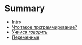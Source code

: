 # Summary

* [Intro](README.md)
* [Что такое программирование?](1.what-is-programming.md)
* [Учимся *говорить*](2.print.md)
* [Переменные](var.md)

